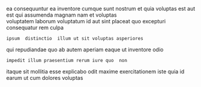 <!--
title: Future-proofed attitude-oriented superstructure
author: Meaghan
date: 2014-11-22-0645
link: 2014-11-22-0645-future-proofed-attitude-oriented-superstructure
tags: [kittens,scope,rainbows,Chrome]
-->

 ea consequuntur ea  inventore cumque sunt 
nostrum et   quia   voluptas
 est aut est qui assumenda magnam nam
   et voluptas  
  voluptatem laborum  voluptatum id aut
sint placeat   quo excepturi consequatur rem culpa
 	ipsum  distinctio  illum ut sit voluptas asperiores
 qui 
repudiandae quo ab
 autem aperiam eaque  ut inventore odio
 	impedit illum praesentium rerum iure quo  non
itaque  sit mollitia
   esse explicabo 
    odit   maxime exercitationem 
iste quia id earum  ut
cum dolores voluptas